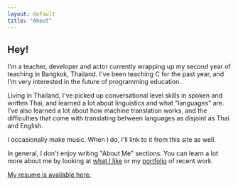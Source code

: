 ```yaml
---
layout: default
title: "About"
---
```


## Hey!

I'm a teacher, developer and actor currently wrapping up my second year of teaching in Bangkok, Thailand. I've been teaching C for the past year, and I'm very interested in the future of programming education.

Living in Thailand, I've picked up conversational level skills in spoken and written Thai, and learned a lot about linguistics and what "languages" are. I've also learned a lot about how machine translation works, and the difficulties that come with translating between languages as disjoint as Thai and English.

I occasionally make music. When I do, I'll link to it from this site as well.

In general, I don't enjoy writing "About Me" sections. You can learn a lot more about me by looking at [what I like](/things-i-like) or my [portfolio](/portfolio) of recent work.


[My resume is available here.](/resume)
